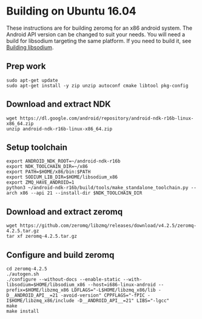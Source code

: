 # Building on Ubuntu 16.04
These instructions are for building zeromq for an x86 android system. The Android API version can be changed to suit your needs.
You will need a build for libsodium targeting the same platform. If you need to build it, see [Building libsodium](https://github.com/mikelodder7/android-building/tree/master/x86/libsodium).

## Prep work
```
sudo apt-get update
sudo apt-get install -y zip unzip autoconf cmake libtool pkg-config
```

## Download and extract NDK
```
wget https://dl.google.com/android/repository/android-ndk-r16b-linux-x86_64.zip
unzip android-ndk-r16b-linux-x86_64.zip
```

## Setup toolchain
```
export ANDROID_NDK_ROOT=~/android-ndk-r16b
export NDK_TOOLCHAIN_DIR=~/x86
export PATH=$HOME/x86/bin:$PATH
export SODIUM_LIB_DIR=$HOME/libsodium_x86
export ZMQ_HAVE_ANDROID=1
python3 ~/android-ndk-r16b/build/tools/make_standalone_toolchain.py --arch x86 --api 21 --install-dir $NDK_TOOLCHAIN_DIR
```

## Download and extract zeromq
```
wget https://github.com/zeromq/libzmq/releases/download/v4.2.5/zeromq-4.2.5.tar.gz
tar xf zeromq-4.2.5.tar.gz
```

## Configure and build zeromq
```
cd zeromq-4.2.5
./autogen.sh
./configure --without-docs --enable-static --with-libsodium=$HOME/libsodium_x86 --host=i686-linux-android --prefix=$HOME/libzmq_x86 LDFLAGS="-L$HOME/libzmq_x86/lib -D__ANDROID_API__=21 -avoid-version" CPPFLAGS="-fPIC -I$HOME/libzmq_x86/include -D__ANDROID_API__=21" LIBS="-lgcc"
make
make install
```
